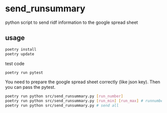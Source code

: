 # send_runsummary

python script to send ridf information to the google spread sheet

## usage

```sh
poetry install
poetry update
```

test code

```sh
poetry run pytest
```

You need to prepare the google spread sheet correctly (like json key).
Then you can pass the pytest.

```sh
poetry run python src/send_runsummary.py [run_number]
poetry run python src/send_runsummary.py [run_min] [run_max] # runnumber
poetry run python src/send_runsummary.py # send all
```
